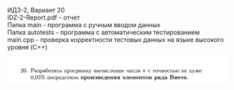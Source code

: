 ИДЗ-2, Вариант 20  
IDZ-2-Report.pdf - отчет  
Папка main - программа с ручным вводом данных  
Папка autotests - программа с автоматическим тестированием  
main.cpp - проверка корректности тестовых данных на языке высокого уровня (C++)
<p align="center">
  <img src="requirements.png">
</p>
